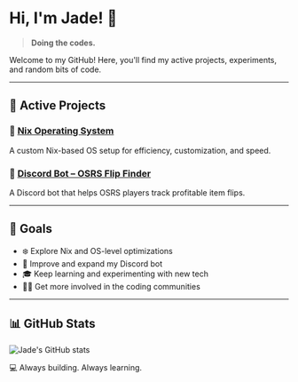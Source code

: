 # Hi, I'm Jade! 👋  
> **Doing the codes.**  

Welcome to my GitHub! Here, you'll find my active projects, experiments, and random bits of code.  

---

## 🚀 Active Projects  

### 🔹 [Nix Operating System](https://jade.rip/nix)  
A custom Nix-based OS setup for efficiency, customization, and speed.  

### 🤖 [Discord Bot – OSRS Flip Finder](https://github.com/fisherrjd/osrsFlipFinder)  
A Discord bot that helps OSRS players track profitable item flips.  

---

## 🎯 Goals  

- ❄️ Explore Nix and OS-level optimizations  
- 🤖 Improve and expand my Discord bot  
- 🎓 Keep learning and experimenting with new tech
- 👋🏻 Get more involved in the coding communities

---

## 📊 GitHub Stats  

![Jade's GitHub stats](https://github-readme-stats.vercel.app/api?username=fisherrjd&show_icons=true&theme=radical)  

💻 Always building. Always learning.  
